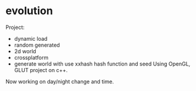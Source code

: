 # evolution
Project:
- dynamic load
- random generated
- 2d world
- crossplatform
- generate world with use xxhash hash function and seed
Using OpenGL, GLUT project on c++.

Now working on day/night change and time.
